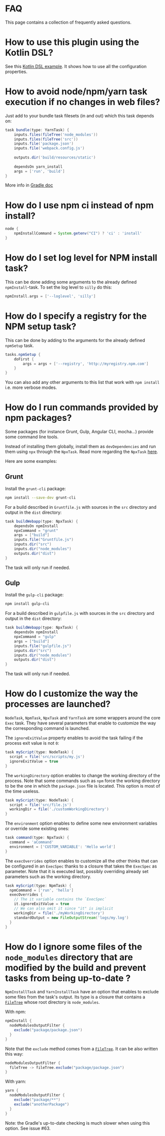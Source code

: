 # FAQ

This page contains a collection of frequently asked questions.

# How to use this plugin using the Kotlin DSL?

See this [Kotlin DSL example](src/test/resources/fixtures/kotlin/build.gradle.kts). It shows how to use all the 
configuration properties.

# How to avoid node/npm/yarn task execution if no changes in web files?

Just add to your bundle task filesets (in and out) which this task depends on:

```gradle
task bundle(type: YarnTask) {
    inputs.files(fileTree('node_modules'))
    inputs.files(fileTree('src'))
    inputs.file('package.json')
    inputs.file('webpack.config.js')
    
    outputs.dir('build/resources/static')
 
    dependsOn yarn_install
    args = ['run', 'build']
}
```

More info in [Gradle doc](https://docs.gradle.org/current/userguide/more_about_tasks.html#sec:up_to_date_checks)

# How do I use npm ci instead of npm install?

```gradle
node {
    npmInstallCommand = System.getenv("CI") ? 'ci' : 'install'
}
```

# How do I set log level for NPM install task?

This can be done adding some arguments to the already defined `npmInstall`-task. To set the log level to `silly` do this:

```gradle
npmInstall.args = ['--loglevel', 'silly']
```

# How do I specify a registry for the NPM setup task?

This can be done by adding to the arguments for the already defined `npmSetup` task.

```gradle
tasks.npmSetup {
    doFirst {
        args = args + ['--registry', 'http://myregistry.npm.com']
    }
}
```

You can also add any other arguments to this list that work with `npm install` i.e. more verbose modes.

# How do I run commands provided by npm packages?

Some packages (for instance Grunt, Gulp, Angular CLI, mocha...) provide some command line tools.

Instead of installing them globally, install them as `devDependencies` and run them using `npx` through the `NpxTask`.
Read more regarding the `NpxTask` [here](node.md).

Here are some examples:

## Grunt

Install the `grunt-cli` package:

```bash
npm install --save-dev grunt-cli
```

For a build described in `Gruntfile.js` with sources in the `src` directory and output in the `dist` directory:

```groovy
task buildWebapp(type: NpxTask) {
    dependsOn npmInstall
    npxCommand = "grunt"
    args = ["build"]
    inputs.file("Gruntfile.js")
    inputs.dir("src")
    inputs.dir("node_modules")
    outputs.dir("dist")
}
```

The task will only run if needed.

## Gulp

Install the `gulp-cli` package:

```bash
npm install gulp-cli
```

For a build described in `gulpfile.js` with sources in the `src` directory and output in the `dist` directory:

```groovy
task buildWebapp(type: NpxTask) {
    dependsOn npmInstall
    npxCommand = "gulp"
    args = ["build"]
    inputs.file("gulpfile.js")
    inputs.dir("src")
    inputs.dir("node_modules")
    outputs.dir("dist")
}
```

The task will only run if needed.

# How do I customize the way the processes are launched?

`NodeTask`, `NpmTask`, `NpxTask` and `YarnTask` are some wrappers around the core `Exec` task.
They have several parameters that enable to customize the way the corresponding command is launched.

The `ignoreExitValue` property enables to avoid the task failing if the process exit value is not `0`:
```gradle
task myScript(type: NodeTask) {
  script = file('src/scripts/my.js')
  ignoreExitValue = true
}
````

The `workingDirectory` option enables to change the working directory of the process. Note that some commands such as `npm` 
force the working directory to be the one in which the `package.json` file is located.
This option is most of the time useless.

```gradle
task myScript(type: NodeTask) {
  script = file('src/file.js')
  workingDir = file('./customWorkingDirectory')
}
````

The `environment` option enables to define some new environment variables or override some existing ones:

```gradle
task command(type: NpxTask) {
  command = 'aCommand'
  environment = ['CUSTOM_VARIABLE': 'Hello world']
}
````

The `execOverrides` option enables to customize all the other thinks that can be configured in an `ExecSpec` thanks to
a closure that takes the `ExecSpec` as parameter. Note that it is executed last, possibly overriding already set 
parameters such as the working directory.

```gradle
task myScript(type: NpmTask) {
  npmCommand = ['run', 'hello']
  execOverrides {
    // The it variable contains the `ExecSpec`
    it.ignoreExitValue = true
    // We can also omit it since "it" is implicit
    workingDir = file('./myWorkingDirectory')
    standardOutput = new FileOutputStream('logs/my.log')
  }
}
```

# How do I ignore some files of the `node_modules` directory that are modified by the build and prevent tasks from being up-to-date ?

`NpmInstallTask` and `YarnInstallTask` have an option that enables to exclude some files from the task's output.
Its type is a closure that contains a [`FileTree`](https://docs.gradle.org/current/javadoc/org/gradle/api/file/FileTree.html)
whose root directory is `node_modules`.
   
With npm:
```gradle
npmInstall {
  nodeModulesOutputFilter {
    exclude("package/package.json")
  }
}
```
    
Note that the `exclude` method comes from a [`FileTree`](https://docs.gradle.org/current/javadoc/org/gradle/api/file/FileTree.html).
It can be also written this way:
```gradle
nodeModulesOutputFilter {
  fileTree -> fileTree.exclude("package/package.json")
}
```
    
With yarn:
```gradle
yarn {
  nodeModulesOutputFilter {
    exclude("package/**")
    exclude("anotherPackage")
  }
}
```

Note: the Gradle's up-to-date checking is much slower when using this option. See issue #63.
